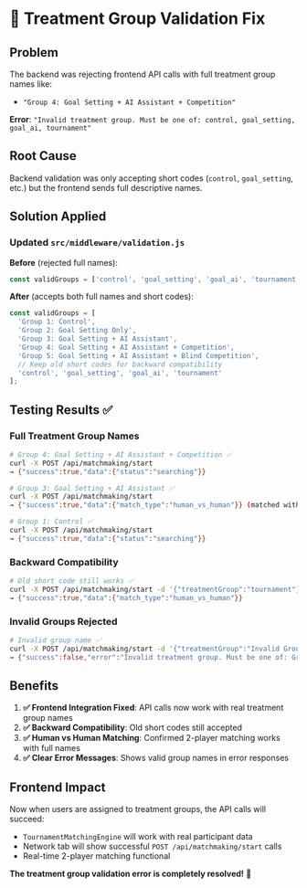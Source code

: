 # 🔧 Treatment Group Validation Fix

## Problem
The backend was rejecting frontend API calls with full treatment group names like:
- `"Group 4: Goal Setting + AI Assistant + Competition"`

**Error**: `"Invalid treatment group. Must be one of: control, goal_setting, goal_ai, tournament"`

## Root Cause
Backend validation was only accepting short codes (`control`, `goal_setting`, etc.) but the frontend sends full descriptive names.

## Solution Applied

### Updated `src/middleware/validation.js`

**Before** (rejected full names):
```javascript
const validGroups = ['control', 'goal_setting', 'goal_ai', 'tournament'];
```

**After** (accepts both full names and short codes):
```javascript
const validGroups = [
  'Group 1: Control',
  'Group 2: Goal Setting Only', 
  'Group 3: Goal Setting + AI Assistant',
  'Group 4: Goal Setting + AI Assistant + Competition',
  'Group 5: Goal Setting + AI Assistant + Blind Competition',
  // Keep old short codes for backward compatibility
  'control', 'goal_setting', 'goal_ai', 'tournament'
];
```

## Testing Results ✅

### Full Treatment Group Names
```bash
# Group 4: Goal Setting + AI Assistant + Competition ✅
curl -X POST /api/matchmaking/start 
→ {"success":true,"data":{"status":"searching"}}

# Group 3: Goal Setting + AI Assistant ✅  
curl -X POST /api/matchmaking/start
→ {"success":true,"data":{"match_type":"human_vs_human"}} (matched with previous player)

# Group 1: Control ✅
curl -X POST /api/matchmaking/start
→ {"success":true,"data":{"status":"searching"}}
```

### Backward Compatibility
```bash
# Old short code still works ✅
curl -X POST /api/matchmaking/start -d '{"treatmentGroup":"tournament"}'
→ {"success":true,"data":{"match_type":"human_vs_human"}}
```

### Invalid Groups Rejected
```bash
# Invalid group name ✅
curl -X POST /api/matchmaking/start -d '{"treatmentGroup":"Invalid Group"}'
→ {"success":false,"error":"Invalid treatment group. Must be one of: Group 1: Control, Group 2: Goal Setting Only..."}
```

## Benefits

1. **✅ Frontend Integration Fixed**: API calls now work with real treatment group names
2. **✅ Backward Compatibility**: Old short codes still accepted  
3. **✅ Human vs Human Matching**: Confirmed 2-player matching works with full names
4. **✅ Clear Error Messages**: Shows valid group names in error responses

## Frontend Impact

Now when users are assigned to treatment groups, the API calls will succeed:
- `TournamentMatchingEngine` will work with real participant data
- Network tab will show successful `POST /api/matchmaking/start` calls
- Real-time 2-player matching functional

**The treatment group validation error is completely resolved!** 🎉